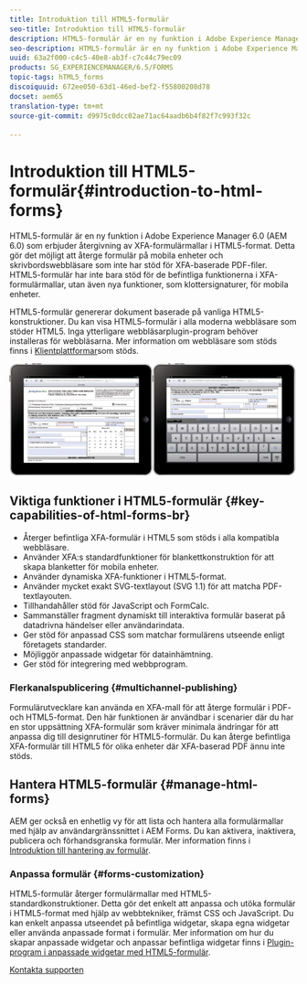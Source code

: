 ```yaml
---
title: Introduktion till HTML5-formulär
seo-title: Introduktion till HTML5-formulär
description: HTML5-formulär är en ny funktion i Adobe Experience Manager 6.0 (AEM 6.0) som erbjuder återgivning av XFA-formulärmallar i HTML5-format.
seo-description: HTML5-formulär är en ny funktion i Adobe Experience Manager 6.0 (AEM 6.0) som erbjuder återgivning av XFA-formulärmallar i HTML5-format.
uuid: 63a2f000-c4c5-40e8-ab3f-c7c44c79ec09
products: SG_EXPERIENCEMANAGER/6.5/FORMS
topic-tags: hTML5_forms
discoiquuid: 672ee050-63d1-46ed-bef2-f55800208d78
docset: aem65
translation-type: tm+mt
source-git-commit: d9975c0dcc02ae71ac64aadb6b4f82f7c993f32c

---
```



# Introduktion till HTML5-formulär{#introduction-to-html-forms}

HTML5-formulär är en ny funktion i Adobe Experience Manager 6.0 (AEM 6.0) som erbjuder återgivning av XFA-formulärmallar i HTML5-format. Detta gör det möjligt att återge formulär på mobila enheter och skrivbordswebbläsare som inte har stöd för XFA-baserade PDF-filer. HTML5-formulär har inte bara stöd för de befintliga funktionerna i XFA-formulärmallar, utan även nya funktioner, som klottersignaturer, för mobila enheter.

HTML5-formulär genererar dokument baserade på vanliga HTML5-konstruktioner. Du kan visa HTML5-formulär i alla moderna webbläsare som stöder HTML5. Inga ytterligare webbläsarplugin-program behöver installeras för webbläsarna. Mer information om webbläsare som stöds finns i [Klientplattformar](https://adobe.com/go/learn_aemforms_supportedplatforms_63)som stöds.

![](do-not-localize/mobile_form_on_an_ipad_date_14.png)

## Viktiga funktioner i HTML5-formulär {#key-capabilities-of-html-forms-br}

* Återger befintliga XFA-formulär i HTML5 som stöds i alla kompatibla webbläsare.
* Använder XFA:s standardfunktioner för blankettkonstruktion för att skapa blanketter för mobila enheter.
* Använder dynamiska XFA-funktioner i HTML5-format.
* Använder mycket exakt SVG-textlayout (SVG 1.1) för att matcha PDF-textlayouten.
* Tillhandahåller stöd för JavaScript och FormCalc.
* Sammanställer fragment dynamiskt till interaktiva formulär baserat på datadrivna händelser eller användarindata.
* Ger stöd för anpassad CSS som matchar formulärens utseende enligt företagets standarder.
* Möjliggör anpassade widgetar för datainhämtning.
* Ger stöd för integrering med webbprogram.

### Flerkanalspublicering {#multichannel-publishing}

Formulärutvecklare kan använda en XFA-mall för att återge formulär i PDF- och HTML5-format. Den här funktionen är användbar i scenarier där du har en stor uppsättning XFA-formulär som kräver minimala ändringar för att anpassa dig till designrutiner för HTML5-formulär. Du kan återge befintliga XFA-formulär till HTML5 för olika enheter där XFA-baserad PDF ännu inte stöds.

## Hantera HTML5-formulär {#manage-html-forms}

AEM ger också en enhetlig vy för att lista och hantera alla formulärmallar med hjälp av användargränssnittet i AEM Forms. Du kan aktivera, inaktivera, publicera och förhandsgranska formulär. Mer information finns i [Introduktion till hantering av formulär](../../forms/using/introduction-managing-forms.md).

### Anpassa formulär {#forms-customization}

HTML5-formulär återger formulärmallar med HTML5-standardkonstruktioner. Detta gör det enkelt att anpassa och utöka formulär i HTML5-format med hjälp av webbtekniker, främst CSS och JavaScript. Du kan enkelt anpassa utseendet på befintliga widgetar, skapa egna widgetar eller använda anpassade format i formulär. Mer information om hur du skapar anpassade widgetar och anpassar befintliga widgetar finns i [Plugin-program i anpassade widgetar med HTML5-formulär](../../forms/using/custom-widgets.md).

[Kontakta supporten](https://www.adobe.com/account/sign-in.supportportal.html)
